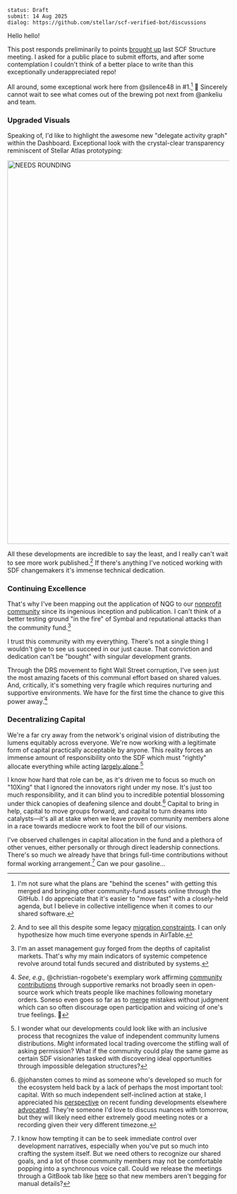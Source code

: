 ```
status: Draft
submit: 14 Aug 2025
dialog: https://github.com/stellar/scf-verified-bot/discussions
```

Hello hello!

This post responds preliminarily to points [brought up](https://github.com/JFWooten4/notes/blob/ebbcd987f9239b28ec5cbdf9830a4bc08637ceb6/2025/Jul/11.md) last SCF Structure meeting. I asked for a public place to submit efforts, and after some contemplation I couldn't think of a better place to write than this exceptionally underappreciated repo!

All around, some exceptional work here from @silence48 in #1.[^cf-next] 🎉 Sincerely cannot wait to see what comes out of the brewing pot next from @ankeliu and team.

### Upgraded Visuals

Speaking of, I'd like to highlight the awesome new "delegate activity graph" within the Dashboard. Exceptional look with the crystal-clear transparency reminiscent of Stellar Atlas prototyping:

[<img width="685" height="868" alt="NEEDS ROUNDING" src="https://github.com/user-attachments/assets/9bfc07dd-0aca-46c7-9135-df26e7630e96" />](https://communityfund.stellar.org/dashboard/voting-history)

All these developments are incredible to say the least, and I really can't wait to see more work published.[^legacy-data] If there's anything I've noticed working with SDF changemakers it's immense technical dedication.

### Continuing Excellence

That's why I've been mapping out the application of NQG to our [nonprofit community](https://www.whydrs.org/the-first-duna) since its ingenious inception and publication. I can't think of a better testing ground "in the fire" of Symbal and reputational attacks than the community fund.[^asets!]

I trust this community with my everything. There's not a single thing I wouldn't give to see us succeed in our just cause. That conviction and dedication can't be "bought" with singular development grants.

Through the DRS movement to fight Wall Street corruption, I've seen just the most amazing facets of this communal effort based on shared values. And, critically, it's something very fragile which requires nurturing and supportive environments. We have for the first time the chance to give this power away.[^fluttercard]

### Decentralizing Capital

We're a far cry away from the network's original vision of distributing the lumens equitably across everyone. We're now working with a legitimate form of capital practically acceptable by anyone. This reality forces an immense amount of responsibility onto the SDF which must "rightly" allocate everything while acting [largely alone](https://github.com/stellar/stellar-docs/issues/794).[^round-37]

I know how hard that role can be, as it's driven me to focus so much on "10Xing" that I ignored the innovators right under my nose. It's just too much responsibility, and it can blind you to incredible potential blossoming under thick canopies of deafening silence and doubt.[^joahn0ask] Capital to bring in help, capital to move groups forward, and capital to turn dreams into catalysts—it's all at stake when we leave proven community members alone in a race towards mediocre work to foot the bill of our visions.

I've observed challenges in capital allocation in the fund and a plethora of other venues, either personally or through direct leadership connections. There's so much we already have that brings full-time contributions without formal working arrangement.[^meetings-gitbook] Can we pour gasoline...


[^meetings-gitbook]: I know how tempting it can be to seek immediate control over development narratives, especially when you've put so much into crafting the system itself. But we need others to recognize our shared goals, and a lot of those community members may not be comfortable popping into a synchronous voice call. Could we release the meetings through a GitBook tab like [here](https://developers.stellar.org/meetings/2024/01/26) so that new members aren't begging for manual details?

[^joahn0ask]: @johansten comes to mind as someone who's developed so much for the ecosystem held back by a lack of perhaps the most important tool: capital. With so much independent self-inclined action at stake, I appreciated his [perspective](https://discord.com/channels/761985725453303838/1396309530228559872/1404582856570699826) on recent funding developments elsewhere [advocated](https://discord.com/channels/897514728459468821/1124340476288454657/1395859048020185098). They're someone I'd love to discuss nuances with tomorrow, but they will likely need either extremely good meeting notes or a recording given their very different timezone.

[^round-37]: I wonder what our developments could look like with an inclusive process that recognizes the value of independent community lumens distributions. Might informated local trading overcome the stifling wall of asking permission? What if the community could play the same game as certain SDF visionaries tasked with discovering ideal opportunities through impossible delegation structures?

[^cf-next]: I'm not sure what the plans are "behind the scenes" with getting this merged and bringing other community-fund assets online through the GitHub. I do appreciate that it's easier to "move fast" with a closely-held agenda, but I believe in collective intelligence when it comes to our shared software.

[^legacy-data]: And to see all this despite some legacy [migration constraints](https://discord.com/channels/897514728459468821/1124340476288454657/1264660553138176032). I can only hypothesize how much time everyone spends in AirTable.

[^asets!]: I'm an asset management guy forged from the depths of capitalist markets. That's why my main indicators of systemic competence revolve around total funds secured and distributed by systems.

[^fluttercard]: _See, e.g.,_ @christian-rogobete's exemplary work affirming [community contributions](https://github.com/Soneso/stellar_flutter_sdk/pull/68#issuecomment-1645236102) through supportive remarks not broadly seen in open-source work which treats people like machines following monetary orders. Soneso even goes so far as to [merge](https://github.com/Soneso/stellar_flutter_sdk/pull/69) mistakes without judgment which can so often discourage open participation and voicing of one's true feelings. 💜
